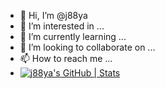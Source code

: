 - 👋 Hi, I’m @j88ya
- 👀 I’m interested in ...
- 🌱 I’m currently learning ...
- 💞️ I’m looking to collaborate on ...
- 📫 How to reach me ...
- [![j88ya's GitHub | Stats](https://stats.quine.sh/j88ya/github?theme=dark)](https://quine.sh?utm_source=widgets&utm_campaign=j88ya)
  <!---
j88ya/j88ya is a ✨ special ✨ repository because its `README.md` (this file) appears on your GitHub profile.
You can click the Preview link to take a look at your changes.
--->

